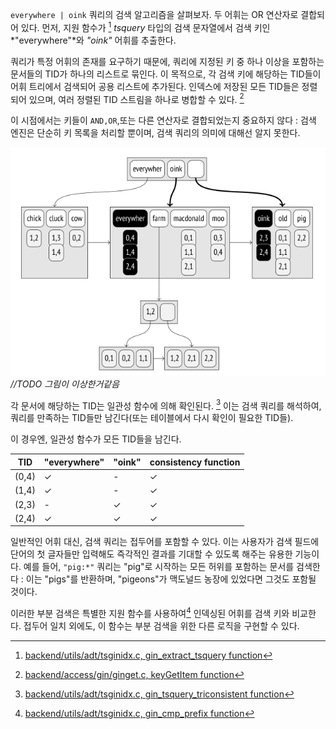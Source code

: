 
`everywhere | oink` 쿼리의 검색 알고리즘을 살펴보자. 두 어휘는 OR 연산자로 결합되어 있다.
먼저, 지원 함수가 [^1] *tsquery* 타입의 검색 문자열에서 검색 키인 *"everywhere"*와 *"oink"* 어휘를 추출한다.

쿼리가 특정 어휘의 존재를 요구하기 때문에, 쿼리에 지정된 키 중 하나 이상을 포함하는 문서들의 TID가 하나의 리스트로 묶인다. 
이 목적으로, 각 검색 키에 해당하는 TID들이 어휘 트리에서 검색되어 공용 리스트에 추가된다. 인덱스에 저장된 모든 TID들은 정렬되어 있으며, 여러 정렬된 TID 스트림을 하나로 병합할 수 있다. [^2]

이 시점에서는 키들이 `AND,OR`,또는 다른 연산자로 결합되었는지 중요하지 않다 : 검색 엔진은 단순히 키 목록을 처리할 뿐이며, 검색 쿼리의 의미에 대해선 알지 못한다.

![](_static/Pasted%20image%2020241029161746.png)
*//TODO 그림이 이상한거같음*

각 문서에 해당하는 TID는 일관성 함수에 의해 확인된다. [^3] 이는 검색 쿼리를 해석하여, 쿼리를 만족하는 TID들만 남긴다(또는 테이블에서 다시 확인이 필요한 TID들).

이 경우엔, 일관성 함수가 모든 TID들을 남긴다.

|TID|"everywhere"|"oink"|consistency function|
|--|--|--|--|
|(0,4)|✓|-|✓|
|(1,4)|✓|-|✓|
|(2,3)|-|✓|✓|
|(2,4)|✓|✓|✓|


일반적인 어휘 대신, 검색 쿼리는 접두어를 포함할 수 있다.
이는 사용자가 검색 필드에 단어의 첫 글자들만 입력해도 즉각적인 결과를 기대할 수 있도록 해주는 유용한 기능이다.
예를 들어, `"pig:*"` 쿼리는 "pig"로 시작하는 모든 허위를 포함하는 문서를 검색한다 :  이는 "pigs"를 반환하며, "pigeons"가 맥도널드 농장에 있었다면 그것도 포함될 것이다.

이러한  부분 검색은 특별한 지원 함수를 사용하여[^4] 인덱싱된 어휘를 검색 키와 비교한다. 접두어 일치 외에도, 이 함수는 부분 검색을 위한 다른 로직을 구현할 수 있다.




[^1]:[backend/utils/adt/tsginidx.c, gin_extract_tsquery function](https://git.postgresql.org/gitweb/?p=postgresql.git;a=blob;f=src/backend/utils/adt/tsginidx.c;hb=REL_14_STABLE)
[^2]:[ backend/access/gin/ginget.c, keyGetItem function](https://git.postgresql.org/gitweb/?p=postgresql.git;a=blob;f=src/backend/access/gin/ginget.c;hb=REL_14_STABLE)
[^3]:[backend/utils/adt/tsginidx.c, gin_tsquery_triconsistent function](https://git.postgresql.org/gitweb/?p=postgresql.git;a=blob;f=src/backend/utils/adt/tsginidx.c;hb=REL_14_STABLE)
[^4]:[backend/utils/adt/tsginidx.c, gin_cmp_prefix function](https://git.postgresql.org/gitweb/?p=postgresql.git;a=blob;f=src/backend/utils/adt/tsginidx.c;hb=REL_14_STABLE)